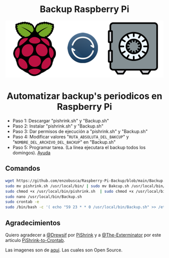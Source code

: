 # <div align="center">Backup Raspberry Pi
<p align="center">
<img src="images/front.png">
</p>

# <div align="center">Automatizar backup's periodicos en Raspberry Pi

* Paso 1: Descargar "pishrink.sh" y "Backup.sh"  
* Paso 2: Instalar "pishrink.sh" y "Backup.sh"
* Paso 3: Dar permisos de ejecución a "pishrink.sh" y "Backup.sh"
* Paso 4: Modificar valores "```RUTA_ABSOLUTA_DEL_BAKCUP```" y "```NOMBRE_DEL_ARCHIVO_DEL_BACKUP```" en "Backup.sh"
* Paso 5: Programar tarea. (La linea ejecutara el backup todos los domingos). <a href="https://crontab.guru" target="_blank">Ayuda</a>
  
## Comandos ##
```bash 
wget https://github.com/enzobusca/Raspberry-Pi-Backup/blob/main/Backup.sh | wget https://github.com/enzobusca/Raspberry-Pi-Backup/blob/main/pishrink.sh
sudo mv pishrink.sh /usr/local/bin/ | sudo mv Bakcup.sh /usr/local/bin/
sudo chmod +x /usr/local/bin/pishrink.sh  | sudo chmod +x /usr/local/bin/Bakcup.sh
sudo nano /usr/local/bin/Backup.sh
sudo crontab -e
sudo /bin/bash -c '( echo "59 23 * * 0 /usr/local/bin/Backup.sh" >> /etc/crontab )'
```
  
## Agradecimientos ##
Quiero agradecer a <a href="https://github.com/Drewsif/" target="_blank">@Drewsif</a> por <a href="https://github.com/Drewsif/PiShrink" target="_blank">PiShrink</a> y a <a href="https://github.com/The-Exterminator" target="_blank">@The-Exterminator</a> por este articulo <a href="https://github.com/The-Exterminator/PiShrink-to-Crontab" target="_blank">PiShrink-to-Crontab</a>.

  Las imagenes son de <a href="https://iconduck.com/" target="_blank">aqui</a>. Las cuales son Open Source.
